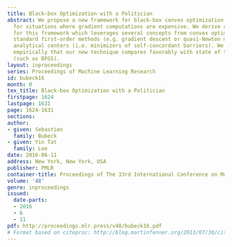 ```yaml
---
title: Black-box Optimization with a Politician
abstract: We propose a new framework for black-box convex optimization which is well-suited
  for situations where gradient computations are expensive. We derive a new method
  for this framework which leverages several concepts from convex optimization, from
  standard first-order methods (e.g. gradient descent or quasi-Newton methods) to
  analytical centers (i.e. minimizers of self-concordant barriers). We demonstrate
  empirically that our new technique compares favorably with state of the art algorithms
  (such as BFGS).
layout: inproceedings
series: Proceedings of Machine Learning Research
id: bubeck16
month: 0
tex_title: Black-box Optimization with a Politician
firstpage: 1624
lastpage: 1631
page: 1624-1631
sections: 
author:
- given: Sebastien
  family: Bubeck
- given: Yin Tat
  family: Lee
date: 2016-06-11
address: New York, New York, USA
publisher: PMLR
container-title: Proceedings of The 33rd International Conference on Machine Learning
volume: '48'
genre: inproceedings
issued:
  date-parts:
  - 2016
  - 6
  - 11
pdf: http://proceedings.mlr.press/v48/bubeck16.pdf
# Format based on citeproc: http://blog.martinfenner.org/2013/07/30/citeproc-yaml-for-bibliographies/
---
```

